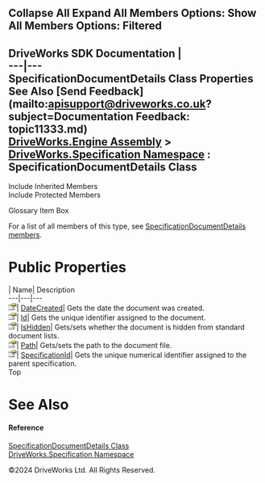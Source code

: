        

 Collapse All Expand All  Members Options: Show All  Members Options: Filtered   
---  
DriveWorks SDK Documentation  |   
---|---  
SpecificationDocumentDetails Class Properties   
See Also [Send Feedback](mailto:apisupport@driveworks.co.uk?subject=Documentation Feedback: topic11333.md)  
[DriveWorks.Engine Assembly](topic2156.md) > [DriveWorks.Specification Namespace](topic10764.md) : SpecificationDocumentDetails Class  
---  
  
Include Inherited Members    
Include Protected Members    


Glossary Item Box

For a list of all members of this type, see [SpecificationDocumentDetails members](topic11334.md).

# Public Properties

| Name| Description  
---|---|---  
![Public Property](dotnetimages/publicProperty.gif)| [DateCreated](topic11339.md)| Gets the date the document was created.   
![Public Property](dotnetimages/publicProperty.gif)| [Id](topic11340.md)| Gets the unique identifier assigned to the document.   
![Public Property](dotnetimages/publicProperty.gif)| [IsHidden](topic11341.md)| Gets/sets whether the document is hidden from standard document lists.   
![Public Property](dotnetimages/publicProperty.gif)| [Path](topic11342.md)| Gets/sets the path to the document file.   
![Public Property](dotnetimages/publicProperty.gif)| [SpecificationId](topic11343.md)| Gets the unique numerical identifier assigned to the parent specification.   
Top

# See Also

#### Reference

[SpecificationDocumentDetails Class](topic11333.md)   
[DriveWorks.Specification Namespace](topic10764.md)

©2024 DriveWorks Ltd. All Rights Reserved.
